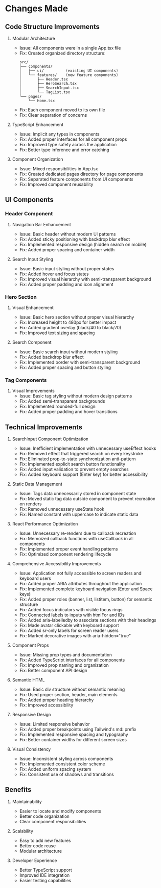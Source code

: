 # Changes Made

## Code Structure Improvements

1. Modular Architecture
   - Issue: All components were in a single App.tsx file
   - Fix: Created organized directory structure:
     ```
     src/
     ├── components/
     │   ├── ui/          (existing UI components)
     │   └── features/    (new feature components)
     │       ├── Header.tsx
     │       ├── HeroSearch.tsx
     │       ├── SearchInput.tsx
     │       └── TagList.tsx
     └── pages/
         └── Home.tsx
     ```
   - Fix: Each component moved to its own file
   - Fix: Clear separation of concerns

2. TypeScript Enhancement
   - Issue: Implicit any types in components
   - Fix: Added proper interfaces for all component props
   - Fix: Improved type safety across the application
   - Fix: Better type inference and error catching

3. Component Organization
   - Issue: Mixed responsibilities in App.tsx
   - Fix: Created dedicated pages directory for page components
   - Fix: Separated feature components from UI components
   - Fix: Improved component reusability

## UI Components

### Header Component

1. Navigation Bar Enhancement
   - Issue: Basic header without modern UI patterns
   - Fix: Added sticky positioning with backdrop blur effect
   - Fix: Implemented responsive design (hidden search on mobile)
   - Fix: Added proper spacing and container width

2. Search Input Styling
   - Issue: Basic input styling without proper states
   - Fix: Added hover and focus states
   - Fix: Improved visual hierarchy with semi-transparent background
   - Fix: Added proper padding and icon alignment

### Hero Section

1. Visual Enhancement
   - Issue: Basic hero section without proper visual hierarchy
   - Fix: Increased height to 480px for better impact
   - Fix: Added gradient overlay (black/40 to black/70)
   - Fix: Improved text sizing and spacing

2. Search Component
   - Issue: Basic search input without modern styling
   - Fix: Added backdrop blur effect
   - Fix: Implemented border with semi-transparent background
   - Fix: Added proper spacing and button styling

### Tag Components

1. Visual Improvements
   - Issue: Basic tag styling without modern design patterns
   - Fix: Added semi-transparent backgrounds
   - Fix: Implemented rounded-full design
   - Fix: Added proper padding and hover transitions

## Technical Improvements

1. SearchInput Component Optimization
   - Issue: Inefficient implementation with unnecessary useEffect hooks
   - Fix: Removed effect that triggered search on every keystroke
   - Fix: Eliminated prop-to-state synchronization anti-pattern
   - Fix: Implemented explicit search button functionality
   - Fix: Added input validation to prevent empty searches
   - Fix: Added keyboard support (Enter key) for better accessibility

2. Static Data Management
   - Issue: Tags data unnecessarily stored in component state
   - Fix: Moved static tag data outside component to prevent recreation on renders
   - Fix: Removed unnecessary useState hook
   - Fix: Named constant with uppercase to indicate static data

3. React Performance Optimization
   - Issue: Unnecessary re-renders due to callback recreation
   - Fix: Memoized callback functions with useCallback in all components
   - Fix: Implemented proper event handling patterns
   - Fix: Optimized component rendering lifecycle

4. Comprehensive Accessibility Improvements
   - Issue: Application not fully accessible to screen readers and keyboard users
   - Fix: Added proper ARIA attributes throughout the application
   - Fix: Implemented complete keyboard navigation (Enter and Space keys)
   - Fix: Added proper roles (banner, list, listitem, button) for semantic structure
   - Fix: Added focus indicators with visible focus rings
   - Fix: Connected labels to inputs with htmlFor and IDs
   - Fix: Added aria-labelledby to associate sections with their headings
   - Fix: Made avatar clickable with keyboard support
   - Fix: Added sr-only labels for screen reader users
   - Fix: Marked decorative images with aria-hidden="true"

5. Component Props
   - Issue: Missing prop types and documentation
   - Fix: Added TypeScript interfaces for all components
   - Fix: Improved prop naming and organization
   - Fix: Better component API design

2. Semantic HTML
   - Issue: Basic div structure without semantic meaning
   - Fix: Used proper section, header, main elements
   - Fix: Added proper heading hierarchy
   - Fix: Improved accessibility

3. Responsive Design
   - Issue: Limited responsive behavior
   - Fix: Added proper breakpoints using Tailwind's md: prefix
   - Fix: Implemented responsive spacing and typography
   - Fix: Better container widths for different screen sizes

4. Visual Consistency
   - Issue: Inconsistent styling across components
   - Fix: Implemented consistent color scheme
   - Fix: Added uniform spacing system
   - Fix: Consistent use of shadows and transitions

## Benefits

1. Maintainability
   - Easier to locate and modify components
   - Better code organization
   - Clear component responsibilities

2. Scalability
   - Easy to add new features
   - Better code reuse
   - Modular architecture

3. Developer Experience
   - Better TypeScript support
   - Improved IDE integration
   - Easier testing capabilities
